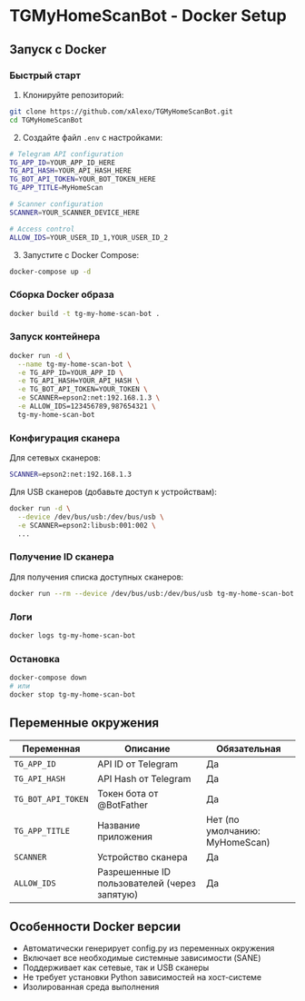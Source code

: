 # TGMyHomeScanBot - Docker Setup

## Запуск с Docker

### Быстрый старт

1. Клонируйте репозиторий:
```bash
git clone https://github.com/xAlexo/TGMyHomeScanBot.git
cd TGMyHomeScanBot
```

2. Создайте файл `.env` с настройками:
```bash
# Telegram API configuration
TG_APP_ID=YOUR_APP_ID_HERE
TG_API_HASH=YOUR_API_HASH_HERE
TG_BOT_API_TOKEN=YOUR_BOT_TOKEN_HERE
TG_APP_TITLE=MyHomeScan

# Scanner configuration
SCANNER=YOUR_SCANNER_DEVICE_HERE

# Access control
ALLOW_IDS=YOUR_USER_ID_1,YOUR_USER_ID_2
```

3. Запустите с Docker Compose:
```bash
docker-compose up -d
```

### Сборка Docker образа

```bash
docker build -t tg-my-home-scan-bot .
```

### Запуск контейнера

```bash
docker run -d \
  --name tg-my-home-scan-bot \
  -e TG_APP_ID=YOUR_APP_ID \
  -e TG_API_HASH=YOUR_API_HASH \
  -e TG_BOT_API_TOKEN=YOUR_TOKEN \
  -e SCANNER=epson2:net:192.168.1.3 \
  -e ALLOW_IDS=123456789,987654321 \
  tg-my-home-scan-bot
```

### Конфигурация сканера

Для сетевых сканеров:
```bash
SCANNER=epson2:net:192.168.1.3
```

Для USB сканеров (добавьте доступ к устройствам):
```bash
docker run -d \
  --device /dev/bus/usb:/dev/bus/usb \
  -e SCANNER=epson2:libusb:001:002 \
  ...
```

### Получение ID сканера

Для получения списка доступных сканеров:
```bash
docker run --rm --device /dev/bus/usb:/dev/bus/usb tg-my-home-scan-bot scanimage -L
```

### Логи

```bash
docker logs tg-my-home-scan-bot
```

### Остановка

```bash
docker-compose down
# или
docker stop tg-my-home-scan-bot
```

## Переменные окружения

| Переменная | Описание | Обязательная |
|------------|----------|--------------|
| `TG_APP_ID` | API ID от Telegram | Да |
| `TG_API_HASH` | API Hash от Telegram | Да |
| `TG_BOT_API_TOKEN` | Токен бота от @BotFather | Да |
| `TG_APP_TITLE` | Название приложения | Нет (по умолчанию: MyHomeScan) |
| `SCANNER` | Устройство сканера | Да |
| `ALLOW_IDS` | Разрешенные ID пользователей (через запятую) | Да |

## Особенности Docker версии

- Автоматически генерирует config.py из переменных окружения
- Включает все необходимые системные зависимости (SANE)
- Поддерживает как сетевые, так и USB сканеры
- Не требует установки Python зависимостей на хост-системе
- Изолированная среда выполнения